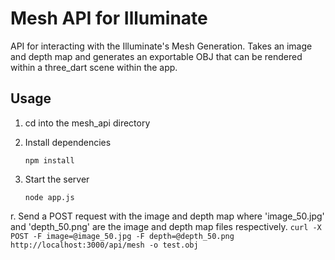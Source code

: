 # Mesh API for Illuminate

API for interacting with the Illuminate's Mesh Generation. Takes an image and depth map and generates an exportable OBJ that can be rendered within a three_dart scene within the app.

## Usage

1. cd into the mesh_api directory

2. Install dependencies
    ```
    npm install
    ```
3. Start the server
    ```
    node app.js
    ```
r. Send a POST request with the image and depth map where 'image_50.jpg' and 'depth_50.png' are the image and depth map files respectively.
    ```
    curl -X POST -F image=@image_50.jpg -F depth=@depth_50.png http://localhost:3000/api/mesh -o test.obj
    ```